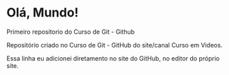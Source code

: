 # Olá, Mundo!
 Primeiro repositorio do Curso de Git - Github

 Repositório criado no Curso de Git - GitHub do site/canal Curso em Videos.
 
 Essa linha eu adicionei diretamento no site do GitHub, no editor do próprio site.
